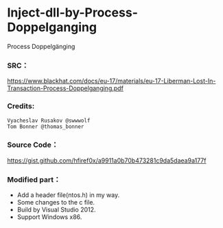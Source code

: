 # Inject-dll-by-Process-Doppelganging
Process Doppelgänging

### SRC：

https://www.blackhat.com/docs/eu-17/materials/eu-17-Liberman-Lost-In-Transaction-Process-Doppelganging.pdf

### Credits:
	Vyacheslav Rusakov @swwwolf
	Tom Bonner @thomas_bonner
	
### Source Code：

https://gist.github.com/hfiref0x/a9911a0b70b473281c9da5daea9a177f

### Modified part：

- Add a header file(ntos.h) in my way.
- Some changes to the c file.
- Build by Visual Studio 2012.
- Support Windows x86.
